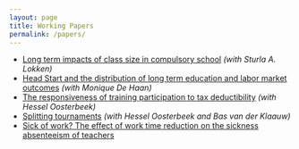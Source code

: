 ```yaml
---
layout: page
title: Working Papers
permalink: /papers/
---
```


<ul>
<li><a href="http://www.economists.nl/files/20170302-cslongterm9_DP.pdf">Long term impacts of class size in compulsory school</a> <i>(with Sturla A. Lokken)</i></li>
<li><a href="http://www.economists.nl/files/20161123-DeHaanLeuvenSeptember2016.pdf">Head Start and the distribution of long term education and labor market outcomes</a> <i>(with Monique De Haan)</i></li>
<li><a href="http://www.economists.nl/files/20130218-saftrek2012july.pdf">The responsiveness of training participation to tax deductibility</a> <i>(with Hessel Oosterbeek)</i></li>
<li><a href="http://ftp.iza.org/dp5186.pdf">Splitting tournaments</a> <i>(with Hessel Oosterbeek and Bas van der Klaauw)</i></li>
<li><a href="http://www.economists.nl/files/20060215-bapo.pdf">Sick of work? The effect of work time reduction on the sickness absenteeism of teachers</a></li>
</ul>
